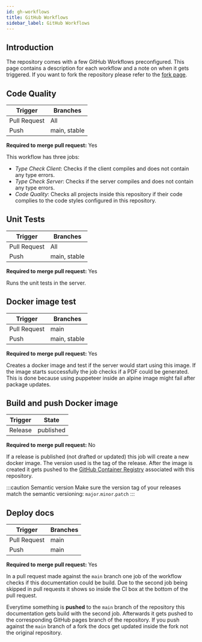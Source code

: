 ```yaml
---
id: gh-workflows
title: GitHub Workflows
sidebar_label: GitHub Workflows
---
```


## Introduction

The repository comes with a few GitHub Workflows preconfigured.
This page contains a description for each workflow and a note on when it gets triggered.
If you want to fork the repository please refer to the [fork page](./fork).

## Code Quality

| Trigger      | Branches     |
| ------------ | ------------ |
| Pull Request | All          |
| Push         | main, stable |

**Required to merge pull request:** Yes

This workflow has three jobs:

- _Type Check Client_: Checks if the client compiles and does not contain any type errors.
- _Type Check Server_: Checks if the server compiles and does not contain any type errors.
- _Code Quality_: Checks all projects inside this repository if their code complies to the code styles configured in this repository.

## Unit Tests

| Trigger      | Branches     |
| ------------ | ------------ |
| Pull Request | All          |
| Push         | main, stable |

**Required to merge pull request:** Yes

Runs the unit tests in the server.

## Docker image test

| Trigger      | Branches     |
| ------------ | ------------ |
| Pull Request | main         |
| Push         | main, stable |

**Required to merge pull request:** Yes

Creates a docker image and test if the server would start using this image.
If the image starts successfully the job checks if a PDF could be generated.
This is done because using puppeteer inside an alpine image might fail after package updates.

## Build and push Docker image

| Trigger | State     |
| ------- | --------- |
| Release | published |

**Required to merge pull request:** No

If a release is published (not drafted or updated) this job will create a new docker image.
The version used is the tag of the release.
After the image is created it gets pushed to the [GitHub Container Registry](https://docs.github.com/en/packages/guides/about-github-container-registry) associated with this repository.

:::caution Semantic version
Make sure the version tag of your releases match the semantic versioning: `major`.`minor`.`patch`
:::

## Deploy docs

| Trigger      | Branches |
| ------------ | -------- |
| Pull Request | main     |
| Push         | main     |

**Required to merge pull request:** Yes

In a pull request made against the `main` branch one job of the workflow checks if this documentation could be build.
Due to the second job being skipped in pull requests it shows so inside the CI box at the bottom of the pull request.

Everytime something is **pushed** to the `main` branch of the repository this documentation gets build with the second job.
Afterwards it gets pushed to the corresponding GitHub pages branch of the repository.
If you push against the `main` branch of a fork the docs get updated inside the fork not the original repository.
